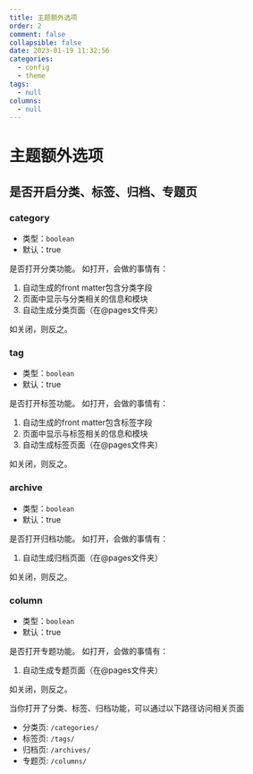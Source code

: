 ```yaml
---
title: 主题额外选项
order: 2
comment: false
collapsible: false
date: 2023-01-19 11:32:56
categories: 
  - config
  - theme
tags: 
  - null
columns: 
  - null
---
```


# 主题额外选项

## 是否开启分类、标签、归档、专题页

### category

- 类型：`boolean`
- 默认：true

是否打开分类功能。 如打开，会做的事情有：

1. 自动生成的front matter包含分类字段
2. 页面中显示与分类相关的信息和模块
3. 自动生成分类页面（在@pages文件夹）

如关闭，则反之。

### tag

- 类型：`boolean`
- 默认：true

是否打开标签功能。 如打开，会做的事情有：

1. 自动生成的front matter包含标签字段
2. 页面中显示与标签相关的信息和模块
3. 自动生成标签页面（在@pages文件夹）

如关闭，则反之。

### archive

- 类型：`boolean`
- 默认：true

是否打开归档功能。 如打开，会做的事情有：

1. 自动生成归档页面（在@pages文件夹）

如关闭，则反之。

### column

- 类型：`boolean`
- 默认：true

是否打开专题功能。 如打开，会做的事情有：

1. 自动生成专题页面（在@pages文件夹）

如关闭，则反之。

当你打开了分类、标签、归档功能，可以通过以下路径访问相关页面

- 分类页: `/categories/`
- 标签页: `/tags/`
- 归档页: `/archives/`
- 专题页: `/columns/`
